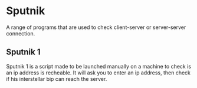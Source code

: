 # Sputnik
A range of programs that are used to check client-server or server-server connection.

## Sputnik 1
Sputnik 1 is a script made to be launched manually on a machine to check is an ip address is recheable.
It will ask you to enter an ip address, then check if his interstellar bip can reach the server.



